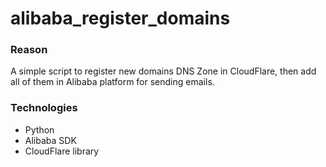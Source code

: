 # alibaba_register_domains
### Reason
A simple script to register new domains DNS Zone in CloudFlare, then add all of them in Alibaba platform for sending emails.

### Technologies
- Python
- Alibaba SDK
- CloudFlare library
